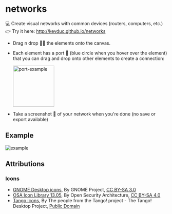 # networks

💻 Create visual networks with common devices (routers, computers, etc.)  
👉 Try it here: http://kevduc.github.io/networks

- Drag n drop 🐲💧 the elements onto the canvas.
- Each element has a port 🔵 (blue circle when you hover over the element) that you can drag and drop onto other elements to create a connection:  
  
  <img src="https://user-images.githubusercontent.com/64347790/113188081-85385580-9251-11eb-8ac4-8aea4d3b51a9.png" title="port-example" height="128"/>
- Take a screenshot 📸 of your network when you're done (no save or export available)

## Example

<img src="https://user-images.githubusercontent.com/64347790/113187962-620da600-9251-11eb-897a-63ee6443db8e.png" title="example"/>

## Attributions

### Icons
- [GNOME Desktop icons](https://commons.wikimedia.org/wiki/GNOME_Desktop_icons), By GNOME Project, [CC BY-SA 3.0](https://creativecommons.org/licenses/by-sa/3.0/)
- [OSA Icon Library 13.05](https://www.opensecurityarchitecture.org/cms/library/icon-library), By Open Security Architecture, [CC BY-SA 4.0](https://creativecommons.org/licenses/by-sa/4.0/)
- [Tango icons](https://commons.wikimedia.org/wiki/Tango_icons), By The people from the Tango! project - The Tango! Desktop Project, [Public Domain](https://en.wikipedia.org/wiki/Public_domain)
